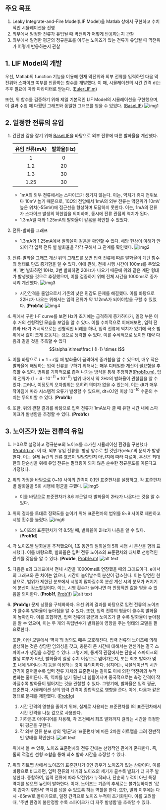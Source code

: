 ## 주요 목표
1. Leaky Integrate-and-Fire Model(LIF Model)을 Matlab 상에서 구현하고 수치적인 시뮬레이션을 진행
2. 외부에서 일정한 전류가 유입될 때 막전위가 어떻게 반응하는지 관찰
3. 외부에서 일정한 평균의 정규분포를 이루는 노이즈가 있는 전류가 유입될 때 막전위가 어떻게 반응하는지 관찰

## 1. LIF Model의 개발
우선, Matlab의 function 기능을 이용해 현재 막전위와 외부 전류를 입력하면 다음 막전위와 스파이크 여부를 반환하는 함수를 개발했다. 이 때, 시뮬레이션의 시간 간격 dt는 추후 필요에 따라 파라미터로 받는다. ([EulerLIF.m](./EulerLIF.m))

또한, 위 함수를 검증하기 위해 제일 기본적인 LIF Model의 시뮬레이션을 구현했으며, 이 결과 수업 때 다뤘던 그래프와 동일한 그래프를 얻을 수 있었다. ([BaseLIF](./BaseLIF.m)) 
![img1](./rsc/img1.png)


## 2. 일정한 전류의 유입
1. 간단한 감을 잡기 위해 [BaseLIF](./BaseLIF.m)을 바탕으로 외부 전류에 따른 발화율을 계산했다.

    | 유입 전류(mA) | 발화율(Hz) |
    | :-------: | :-----: |
    |     1     |    0    |
    |    1.2    |   20    |
    |    1.3    |   30    |
    |   1.25    |   30    |

	- 1mA의 외부 전류에서는 스파이크가 생기지 않는다. 이는, 역치가 휴지 전위보다 10mV 높기 때문으로, 10$\Omega$의 전압에서 1mA의 외부 전류는 막전위가 10mV 높은 위치(-55mV)에 점근선을 형성하며 도달하지 못한다. 이는, 1mA의 전류가 스파이크 발생의 하한임을 의미하며, 동시에 전류 관점의 역치가 된다.
    - 1.3mA일 때와 1.25mA의 발화율이 같음을 확인할 수 있었다.
     
2. 전류-발화율 그래프
    - 1.3mA와 1.25mA에서 발화율이 같음을 확인할 수 있다. 해당 현상이 이해가 안되어 각 입력 전류 별 발화율을 각각 구해서 그 관계를 확인했다. 
    ![img2](./rsc/img2.png)

3. 전류-발화율 그래프 개선
위의 그래프를 보면 입력 전류에 따른 발화율이 계단 함수의 형태로 단조 증가함을 알 수 있다. 이에 관해, 전체 시행 시간이 100ms를 두었으며, 1번 발화하면 10Hz, 2번 발화하면 20Hz가 나오기 때문에 위와 같은 계단 형태가 발생했을 것으로 추정했으며, 이를 검증하기 위해 전체 시간을 1000ms로 증가시켜 계산했다. ![img3](./rsc/img3.png)
    - 시간간격을 줄임으로서 기존의 낮은 민감도 문제를 해결했다. 이를 바탕으로 22Hz가 나오는 위해서는 입력 전류가 약 1.12mA가 되어야함을 구할 수 있었다. (**Prob1a**) 
    ![img4](./rsc/img4.png)

4. 위에서 구한 I-F curve를 보면 Hz가 초기에는 급격하게 증가하다가, 일정 부분 이후 거의 선형적인 모습을 보임을 알 수 있다. 이를 수치적으로 이해해보면, 입력 전류와 Hz가 거시적으로는 선형적인 비례를 하나, 입력 전류에 역치가 있기에 극소 범위에서 값이 크게 요동치는 것으로 생각할 수 있다. 이를 수식적으로 보이면 대략 다음과 같을 것을 추측할 수 있다 $$\alpha \times\frac  I {I-1} \times I$$

5. 이를 바탕으로 $I = 1+\epsilon$일 때 발화율이 급격하게 증가함을 알 수 있으며, 매우 작은 발화율에 해당하는 입력 전류를 구하기 위해서는 매우 디테일한 계산이 필요함을 추측할 수 있다. 범위를 기하적으로 좁혀 나가는 방식을 통해 추정하면([Prob1b.m](./Prob1b.m)), 입력 전류가 $(1+4\cdot10^{-11} \pm 10^{-11})$ 범위 내에서 약 2Hz의 발화율이 관찰됨을 알 수 있다. 그러나, 이정도의 오차범위는 오히려 의미가 없을 수 있는데, 이는 dt가 매우 작아짐에 따라 시스템적 오류가 발생할 수 있으며, dt=0.1인 이상 $10^{-10}$ 수준의 수치는 무의미할 수 있다. (**Prob1b**)

6. 또한, 위의 관찰 결과를 바탕으로 입력 전류가 1mA보다 클 때 유한 시간 내에 스파이크가 발생함을 추정할 수 있다. (**Prob1c**)


## 3. 노이즈가 있는 전류의 유입
1. I=0으로 설정하고 정규분포의 노이즈를 추가한 시뮬레이션 환경을 구현했다([Prob1d.m](./Prob1d.m)). 이 때, 외부 유입 전류를 '항상 양수로 할 것인가(relu)'의 문제가 발생한다. 이는 실제 뉴런의 전류 흐름이 일방향인지 아닌지에 따라 다르며, 우선은 최대한의 단순성을 위해 유입 전류는 필터링이 되지 않은 순수한 정규분포를 이룬다고 가정했다. 
2. 위의 가정을 바탕으로 0~10 사이의 간격이 0.1인 표준편차를 설정하고, 각 표준편차 별 발화율을 5회 시행해 평균을 구했다. 
    ![img5](rsc/img5.png)
    - 이를 바탕으로 표준편차가 8.6 부근일 때 발화율이 2Hz가 나온다는 것을 알 수 있다. 
3. 위의 결과를 토대로 정확도를 높이기 위해 표준편차의 범위를 8~9 사이로 제한하고 시행 횟수를 늘렸다. 
    ![img6](rsc/img6.png)
    - 노이즈의 표준편차가 약 8.5일 때, 발화율이 2Hz가 나옴을 알 수 있다. (**Prob1d**)
4. 각 노이즈별 발화율을 추적했으며, 1초 동안의 발화율의 5회 시행 시 분산을 함께 표시했다. 이를 바탕으로, 발화율은 입련 전류 노이즈의 표준편차와 대체로 선형적인 관계를 갖음을 알 수 있다. (**Prob1e**, [Prob1e.m](./Prob1e.m))
    ![alt text](rsc/img7.png)   
5. 다음은 e의 그래프에서 전체 시간을 10000ms로 연장했을 때의 그래프이다. e에서의 그래프와 큰 차이는 없으나, 시간이 늘어날수록 분산이 감소한다. 이는 당연한 현상으로, 범위가 제한된 분포에서 시행이 많아질수록 분산 계산 시의 분모가 커지기에 분산이 감소할것이다. 이는, 시행 횟수가 늘어나면 더 안정적인 값을 얻을 수 있음을 의미한다. (**Prob1f**, [Prob1f](./Prob1f.m))
    ![alt text](rsc/img8.png)
6. (**Prob1g**) 문제 상황을 구체화하자. 우선 위의 결과를 바탕으로 입련 전류의 노이즈가 클수록 발화율이 높아짐을 알 수 있다. 또한, 입력 전류의 평균이 클수록 발화율이 높아진다. 이를 조합하면, 입력 전류의 평균과 노이즈가 클 수록 발화율이 높아짐을 알 수 있으며, 이는 두 개의 독립변수가 발화율에 영향을 주는 형태의 모델을 필요로한다.

    또한, 이런 모델에서 ‘역치’의 정의도 매우 모호해진다. 입력 전류의 노이즈에 의해 발생하는 것은 상당한 임의성을 갖고, 충분히 큰 시간에 대해서는 언젠가는 결국 스파이크가 생김을 추정할 수 있다. 그렇기에, 통계적 관점에서는 단순히 스파이크의 발생 여부가 아닌, 발화율이 일정 수치 이상으로 넘어가는지, 또는 최초 발화가 몇 초 내에 일어나는지 등을 이용하는 것이 유의미하다. 심지어는, 시뮬레이션의 시간 간격이 줄어들수록 입력 전류 자체의 표준편차는 같아도 이에 의한 막전위의 누적 변화는 줄어든다. 즉, 역치를 넘기 훨씬 더 힘들어지며 종국적으로는 측정 간격이 작아질수록 발화율이 떨어지는 것을 관찰할 수 있다. 그렇기에, 발화율은 입력 평균, 표준편차, 시뮬레이션 상의 입력 간격이 종합적으로 영향을 준다. 이에, 다음과 같은 형태로 문제를 제한했다. ([Prob1g](./Prob1g.m))
    1. 시간 간격의 영향을 줄이기 위해, 실제로 사용되는 표준편차를 I의 표준편차에서 시간 간격을 나눈 값으로 사용한다.
    2. 기하분포 아이디어를 차용해, 각 조건에서 최초 발화까지 걸리는 시간을 측정한 뒤 평균을 구한다.
    3. 각 외부 전류 분포 상의 ‘평균’과 ‘표준편차’에 따른 2차원 히트맵을 그려 전반적인 양태를 확인한다.
    ![alt text](rsc/img9.png)

    위에서 볼 수 있듯, 노이즈 표준편차와 전류 간에는 선형적인 관계가 존재한다. 즉, 둘의 적절한 선형 조합을 통해 최초 발화 시간을 추정할 수 있다.

7. 위의 히트맵 상에서 노이즈의 표준편차가 0인 경우가 노이즈가 없는 상황이다. 이를 바탕으로 비교하면, 입력 전류의 세기와 노이즈의 세기가 클수록 발화가 더 자주 발생한다. 종합하여, 입력 전류에 따라 막전위가 누적되나, 단순히 누적이 아닌 특정 역치를 넘으면 뉴런이 발화한다. 이때, 노이즈는 기존의 추세로는 불가능하지만 '값이 갑자기 튀면서' 역치를 넘을 수 있도록 하는 역할을 한다. 또한, 발화 이후에는 다시 -65mV로 돌아가므로, 일정 간격으로 노이즈 누적이 초기화된다. 이를 고려할 때, '주변 환경이 불안정할 수록 스파이크가 더 자주 발생함'을 추측할 수 있다.